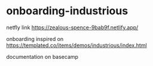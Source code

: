# onboarding-industrious
netfly link https://zealous-spence-9bab9f.netlify.app/

onboarding inspired on https://templated.co/items/demos/industrious/index.html

documentation on basecamp
